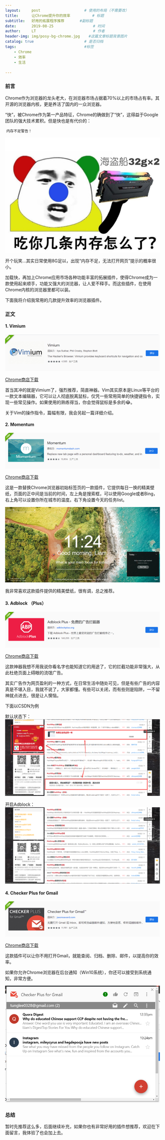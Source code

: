 ```yaml
---
layout:     post                   	# 使用的布局（不需要改）
title:      让Chrome提升你的效率          # 标题 
subtitle:   好用的拓展程序推荐 		#副标题
date:       2019-08-25              	# 时间
author:     LT                      	# 作者
header-img: img/posy-bg-chrome.jpg    #这篇文章标题背景图片
catalog: true                       # 是否归档
tags:                               #标签
    - Chrome
    - 效率
    - 生活

---
```


###  前言
Chrome作为浏览器的龙头老大，在浏览器市场占据着70%以上的市场占有率。其开源的浏览器内核，更是养活了国内的一众浏览器。

“快”，被Chrome作为第一产品特征，Chrome的确做到了“快”，这得益于Google团队的强大技术累积。但是快也是有代价的：

​	`内存不足警告！`

![](/img/ram.png)



开个玩笑…其实日常使用8G足以，出现“内存不足，无法打开网页”提示的概率很小。

加载快，再加上Chrome应用市场各种功能丰富的拓展插件，使得Chrome成为一款使用起来顺手，功能又强大的浏览器，让人爱不释手。而这些插件，在使用Chrome内核的浏览器里都可以装。

下面我将介绍我常用的几款提升效率的浏览器插件。



### 正文
#### 1. Vimium

![](/img/vimium.png)

[Chrome商店下载](https://chrome.google.com/webstore/detail/vimium/dbepggeogbaibhgnhhndojpepiihcmeb)

首当其冲的就是Vimium了，强烈推荐，简直神器。Vim其实原本是Linux等平台的一款文本编辑器，它可以让人彻底脱离鼠标，仅凭一些常用简单的快捷键指令，实现一些常见操作。如果使用的熟练得当，你会觉得鼠标是多余的😂。

关于Vim的操作指令，篇幅有限，我会另起一篇详细介绍。

#### 2. Momentum

![](/img/momentum2.png)

[Chrome商店下载](https://chrome.google.com/webstore/detail/momentum/laookkfknpbbblfpciffpaejjkokdgca)

这是一款替换Chrome浏览器初始标签页的一款插件，它提供每日一换的精美壁纸，页面的正中间是当前的时间，左上角是搜索框，可以使用Google或者Bing，右上角可以设置你所在城市的温度。右下角设置今天的任务list。

![](/img/momentum.png)

我非常喜欢这款插件提供的精美壁纸，很有调，总之推荐。

#### 3. Adblock （Plus）

![](/img/adblock.png)

[Chrome商店下载](https://chrome.google.com/webstore/detail/adblock-plus-free-ad-bloc/cfhdojbkjhnklbpkdaibdccddilifddb)

这款神器我想不用我说你看名字也能知道它的用途了，它的拦截功能非常强大，从此杜绝页面上碍眼的流氓广告。

其实广告作为网页盈利的一种方式，在日常生活中随处可见，但是有些广告的内容真是不堪入目，我就不说了，大家都懂。有些可以关闭，而有些则是陷阱，一不留神就点进去，很是让人懊恼。

下面以CSDN为例

默认状态下：
![](/img/addemo1.png)

开启Adblock：
![](/img/addemo2.png)

#### 4. Checker Plus for Gmail

![](/img/mail2.png)

[Chrome商店下载](https://chrome.google.com/webstore/detail/checker-plus-for-gmail/oeopbcgkkoapgobdbedcemjljbihmemj)

这款插件可以让你不用打开Gmail，就能查阅、归档、删除、邮件，以提高你的效率。

如果你允许Chrome浏览器在后台通知（Win10系统），你还可以接受到系统通知，非常方便。

![](/img/mail1.png)


### 总结

暂时先推荐这么多，后面继续补充，如果你也有非常好用的插件想推荐，欢迎在下面留言，我体验了也会加上去。